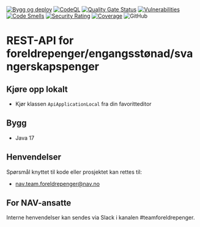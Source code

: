 [![Bygg og deploy](https://github.com/navikt/foreldrepengesoknad-api/actions/workflows/build.yml/badge.svg)](https://github.com/navikt/foreldrepengesoknad-api/actions/workflows/build.yml)
[![CodeQL](https://github.com/navikt/foreldrepengesoknad-api/actions/workflows/codeql-analysis.yml/badge.svg)](https://github.com/navikt/foreldrepengesoknad-api/actions/workflows/codeql-analysis.yml)
[![Quality Gate Status](https://sonarcloud.io/api/project_badges/measure?project=navikt_foreldrepengesoknad-api&metric=alert_status)](https://sonarcloud.io/dashboard?id=navikt_foreldrepengesoknad-api)
[![Vulnerabilities](https://sonarcloud.io/api/project_badges/measure?project=navikt_foreldrepengesoknad-api&metric=vulnerabilities)](https://sonarcloud.io/summary/new_code?id=navikt_foreldrepengesoknad-api)
[![Code Smells](https://sonarcloud.io/api/project_badges/measure?project=navikt_foreldrepengesoknad-api&metric=code_smells)](https://sonarcloud.io/summary/new_code?id=navikt_foreldrepengesoknad-api)
[![Security Rating](https://sonarcloud.io/api/project_badges/measure?project=navikt_foreldrepengesoknad-api&metric=security_rating)](https://sonarcloud.io/summary/new_code?id=navikt_foreldrepengesoknad-api)
[![Coverage](https://sonarcloud.io/api/project_badges/measure?project=navikt_foreldrepengesoknad-api&metric=coverage)](https://sonarcloud.io/summary/new_code?id=navikt_foreldrepengesoknad-api)
![GitHub](https://img.shields.io/github/license/navikt/foreldrepengesoknad-api)

# REST-API for foreldrepenger/engangsstønad/svangerskapspenger

## Kjøre opp lokalt
* Kjør klassen ```ApiApplicationLocal``` fra din favoritteditor

## Bygg
* Java 17

## Henvendelser

Spørsmål knyttet til kode eller prosjektet kan rettes til:

* nav.team.foreldrepenger@nav.no

## For NAV-ansatte

Interne henvendelser kan sendes via Slack i kanalen #teamforeldrepenger.
